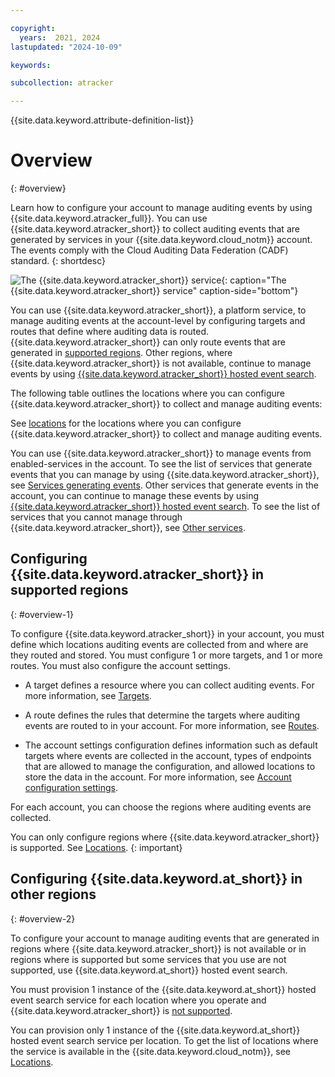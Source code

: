```yaml
---

copyright:
  years:  2021, 2024
lastupdated: "2024-10-09"

keywords:

subcollection: atracker

---
```


{{site.data.keyword.attribute-definition-list}}


# Overview
{: #overview}

Learn how to configure your account to manage auditing events by using {{site.data.keyword.atracker_full}}. You can use {{site.data.keyword.atracker_short}} to collect auditing events that are generated by services in your {{site.data.keyword.cloud_notm}} account. The events comply with the Cloud Auditing Data Federation (CADF) standard.
{: shortdesc}

![The {{site.data.keyword.atracker_short}} service](images/atracker_ov.svg "The {{site.data.keyword.atracker_short}} service"){: caption="The {{site.data.keyword.atracker_short}} service" caption-side="bottom"}

You can use {{site.data.keyword.atracker_short}}, a platform service, to manage auditing events at the account-level by configuring targets and routes that define where auditing data is routed. {{site.data.keyword.atracker_short}} can only route events that are generated in [supported regions](/docs/atracker?topic=atracker-regions). Other regions, where {{site.data.keyword.atracker_short}} is not available, continue to manage events by using [{{site.data.keyword.atracker_short}} hosted event search](/docs/atracker?topic=atracker-getting-started).

The following table outlines the locations where you can configure {{site.data.keyword.atracker_short}} to collect and manage auditing events:

See [locations](/docs/atracker?topic=atracker-regions) for the locations where you can configure {{site.data.keyword.atracker_short}} to collect and manage auditing events.

You can use {{site.data.keyword.atracker_short}} to manage events from enabled-services in the account. To see the list of services that generate events that you can manage by using {{site.data.keyword.atracker_short}}, see [Services generating events](/docs/atracker?topic=atracker-cloud_services_atracker). Other services that generate events in the account, you can continue to manage these events by using [{{site.data.keyword.atracker_short}} hosted event search](/docs/atracker?topic=atracker-getting-started). To see the list of services that you cannot manage through {{site.data.keyword.atracker_short}}, see [Other services](/docs/atracker?topic=atracker-cloud_services_other).




## Configuring {{site.data.keyword.atracker_short}} in supported regions
{: #overview-1}

To configure {{site.data.keyword.atracker_short}} in your account, you must define which locations auditing events are collected from and where are they routed and stored. You must configure 1 or more targets, and 1 or more routes. You must also configure the account settings.

- A target defines a resource where you can collect auditing events. For more information, see [Targets](/docs/atracker?topic=atracker-atracker-resources&interface=cli#atracker-resources-targets).

- A route defines the rules that determine the targets where auditing events are routed to in your account. For more information, see [Routes](/docs/atracker?topic=atracker-atracker-resources&interface=cli#atracker-resources-routes).

- The account settings configuration defines information such as default targets where events are collected in the account, types of endpoints that are allowed to manage the configuration, and allowed locations to store the data in the account. For more information, see [Account configuration settings](/docs/atracker?topic=atracker-atracker-resources&interface=cli#atracker-resources-settings).

For each account, you can choose the regions where auditing events are collected.

You can only configure regions where {{site.data.keyword.atracker_short}} is supported. See [Locations](/docs/atracker?topic=atracker-regions).
{: important}




## Configuring {{site.data.keyword.at_short}} in other regions
{: #overview-2}

To configure your account to manage auditing events that are generated in regions where {{site.data.keyword.atracker_short}} is not available or in regions where is supported but some services that you use are not supported, use {{site.data.keyword.at_short}} hosted event search.

You must provision 1 instance of the {{site.data.keyword.at_short}} hosted event search service for each location where you operate and {{site.data.keyword.atracker_short}} is [not supported](/docs/atracker?topic=atracker-regions).

You can provision only 1 instance of the {{site.data.keyword.at_short}} hosted event search service per location. To get the list of locations where the service is available in the {{site.data.keyword.cloud_notm}}, see [Locations](/docs/activity-tracker?topic=activity-tracker-regions).
